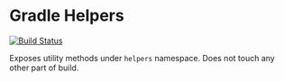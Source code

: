 # Gradle Helpers

[![Build Status](https://travis-ci.org/kdabir/gradle-helpers.svg?branch=master)](https://travis-ci.org/kdabir/gradle-helpers)

Exposes utility methods under `helpers` namespace. Does not touch any other part of build.


 

